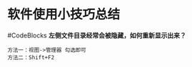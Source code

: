 软件使用小技巧总结
===============

#CodeBlocks
**左侧文件目录经常会被隐藏，如何重新显示出来？**
```
方法一：视图->管理器 勾选即可
方法二：Shift+F2
```
